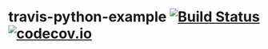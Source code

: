 # travis-python-example [![Build Status](https://api.travis-ci.org/anhm/travis-python-example.svg?branch=master)](https://travis-ci.org/anhm/pyspark-project-example) [![codecov.io](https://codecov.io/github/anhm/pyspark-project-example/coverage.svg?branch=master)](https://codecov.io/github/anhm/pyspark-project-example?branch=master)
 

